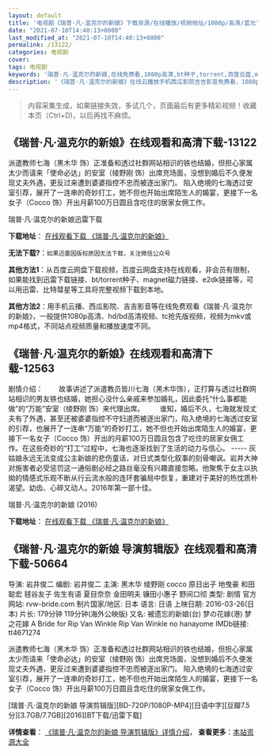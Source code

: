 ```yaml
---
layout: default
title: '电视剧《瑞普·凡·温克尔的新娘》下载资源/在线播放/视频地址/1080p/高清/蓝光'
date: "2021-07-10T14:40:13+0800"
last_modified_at: "2021-07-10T14:40:13+0800"
permalink: /13122/
categories: 电视剧
cover:
tags: 电视剧
keywords: '瑞普·凡·温克尔的新娘,在线免费看,1080p高清,bt种子,torrent,百度云盘,magnet,磁力链,迅雷下载资源'
description: '《瑞普·凡·温克尔的新娘》在线云播放手机西瓜影院吉吉影音免费看，1080p高清bd/hd未删减完整版和tc抢先枪版，mkv/mp4格式，附带bt/torrent种子、magnet/磁力链、百度云盘、网盘资源迅雷下载链接'
---
```


>内容采集生成，如果链接失效，多试几个，页面最后有更多精彩视频！收藏本页（Ctrl+D)，以后再找不麻烦。


## 《瑞普·凡·温克尔的新娘》在线观看和高清下载-13122

派遣教师七海（黑木华 饰）正准备和透过社群网站相识的铁也结婚，但担心家属太少而请来「使命必达」的安室（绫野刚 饰）出席充场面，没想到婚后不久便发现丈夫外遇，更反过来遭到婆婆指控不忠而被逐出家门。 陷入绝境的七海透过安室引荐，展开了一连串的奇妙打工，她不但也开始出席陌生人的婚宴，更接下一名女子（Cocco 饰）开出月薪100万日圆且含吃住的居家女佣工作。<!---剧情end--->


瑞普·凡·温克尔的新娘迅雷下载

**下载地址**： [在线观看下载 《瑞普·凡·温克尔的新娘》](https://www.993dy.com//vod-detail-id-8092.html) 


**无法下载?**：`如果迅雷因版权原因无法下载，关注微信公众号 `

**其他方法1**：从百度云网盘下载视频，百度云网盘支持在线观看，非会员有限制，如果能找到迅雷下载链接、bt/torrent种子、magnet磁力链接、e2dk链接等，可以用迅雷、比特彗星等工具将完整视频下载到本地。

**其他方法2**：用手机云播、西瓜影院、吉吉影音等在线免费观看《瑞普·凡·温克尔的新娘》，一般提供1080p高清、hd/bd高清视频、tc抢先版视频，视频为mkv或mp4格式，不同站点视频质量和播放速度不同。


## 《瑞普·凡·温克尔的新娘》在线观看和高清下载-12563

剧情介绍： 　　故事讲述了派遣教员皆川七海（黑木华饰），正打算与透过社群网站相识的男友铁也结婚，她担心没什么亲戚来参加婚礼，因此委托“什么事都能做”的“万能”安室（绫野刚 饰）来代理出席。 　　谁知，婚后不久，七海就发现丈夫有了外遇，甚至还被婆婆指控不守妇道而被逐出家门，陷入绝境的七海透过安室的引荐，也展开了一连串“万能”的奇妙打工，她不但也开始出席陌生人的婚宴，更接下一名女子（Cocco 饰）开出的月薪100万日圆且包含了吃住的居家女佣工作。在这些奇妙的“打工”过程中，七海也逐渐找到了生活的动力与信心。 ----- 灰姑娘永远无法变成公主新娘的悲伤童话，对日式类型化叙事的刻骨嘲讽。岩井大神对施害者必受惩罚这一通俗剧必经之路丝毫没有兴趣直接忽略。他聚焦于女主以执拗的情感式乐观不断从行云流水般的连环套骗局中恢复，重建对于美好的热忱质朴渴望。幼齿、心碎又动人。2016年第一部十佳。


瑞普·凡·温克尔的新娘 (2016)

**下载地址**： [在线观看下载 《瑞普·凡·温克尔的新娘》](https://www.btbtdy.me/btdy/dy6793.html) 


## 《瑞普·凡·温克尔的新娘 导演剪辑版》在线观看和高清下载-50664

导演: 岩井俊二 编剧: 岩井俊二 主演: 黑木华 绫野刚 cocco 原日出子 地曳豪 和田聪宏 毬谷友子 佐生有语 夏目奈奈 金田明夫 镰田小惠子 野间口彻 类型: 剧情 官方网站: rvw-bride.com 制片国家/地区: 日本 语言: 日语 上映日期: 2016-03-26(日本) 片长: 179分钟 119分钟(海外公映版) 又名: 被遗忘的新娘(台) 梦の花嫁(港) 梦之花嫁 A Bride for Rip Van Winkle Rip Van Winkle no hanayome IMDb链接: tt4671274

派遣教师七海（黑木华 饰）正准备和透过社群网站相识的铁也结婚，但担心家属太少而请来「使命必达」的安室（绫野刚 饰）出席充场面，没想到婚后不久便发现丈夫外遇，更反过来遭到婆婆指控不忠而被逐出家门。 陷入绝境的七海透过安室引荐，展开了一连串的奇妙打工，她不但也开始出席陌生人的婚宴，更接下一名女子（Cocco 饰）开出月薪100万日圆且含吃住的居家女佣工作。


[瑞普·凡·温克尔的新娘 导演剪辑版][BD-720P/1080P-MP4][日语中字][豆瓣7.5分][3.7GB/7.7GB][2016][BT下载/迅雷下载]

**详情查看**： [《瑞普·凡·温克尔的新娘 导演剪辑版》详情介绍](/movie/50664/)， **查看更多**：[本站资源大全](/movie/t/all/)

